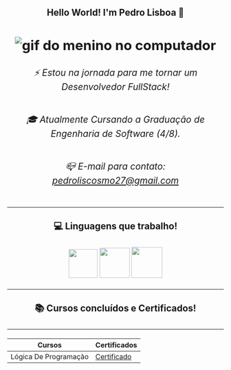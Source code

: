 #### <center><h2> Hello World! I'm Pedro Lisboa 👋 <center><h2>

![gif do menino no computador](https://guiadoestudante.abril.com.br/wp-content/uploads/sites/4/2021/08/Joia.gif)
-------

###### ⚡ Estou na jornada para me tornar um Desenvolvedor FullStack!

###### 🎓 Atualmente Cursando a Graduação de Engenharia de Software (4/8).

###### 📪 E-mail para contato: pedroliscosmo27@gmail.com

------

#### 💻 Linguagens que trabalho!

<p align="center">
<img src="https://cdn.jsdelivr.net/gh/devicons/devicon@latest/icons/javascript/javascript-original.svg" width="67px">
<img src="https://cdn.jsdelivr.net/gh/devicons/devicon@latest/icons/java/java-original.svg" width="70px">
<img src="https://cdn.jsdelivr.net/gh/devicons/devicon@latest/icons/python/python-original.svg" width="72px">
</p>
 
 ----

 #### 📚 Cursos concluídos e Certificados!
----
| Cursos | Certificados |
|----------------------|-------------|
|Lógica De Programação | [Certificado](https://hermes.dio.me/certificates/2KOSR0OZ.pdf) |

